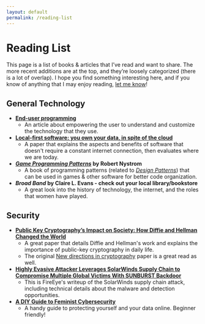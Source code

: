```yaml
---
layout: default
permalink: /reading-list
---
```

# Reading List
This page is a list of books & articles that I’ve read and want to share. The more recent additions are at the top, and they’re loosely categorized (there is a lot of overlap). I hope you find something interesting here, and if you know of anything that I may enjoy reading, [let me know](/contact)!

## General Technology
- **[End-user programming](https://www.inkandswitch.com/end-user-programming.html)**
  - An article about empowering the user to understand and customize the technology that they use.
- **[Local-first software: you own your data, in spite of the cloud](https://dl.acm.org/doi/10.1145/3359591.3359737)**
  - A paper that explains the aspects and benefits of software that doesn't require a constant internet connection, then evaluates where we are today.
- **[*Game Programming Patterns*](https://gameprogrammingpatterns.com/) by Robert Nystrom**
  - A book of programming patterns (related to *[Design Patterns](https://en.wikipedia.org/wiki/Design_Patterns)*) that can be used in games & other software for better code organization.
- ***Broad Band* by Claire L. Evans - check out your local library/bookstore**
  - A great look into the history of technology, the internet, and the roles that women have played.

## Security
- **[Public Key Cryptography’s Impact on Society: How Diffie and Hellman Changed the World](https://www.semanticscholar.org/paper/Public-Key-Cryptography%E2%80%99s-Impact-on-Society%3A-How-Oorschot/f980bb7aec54e7f69522883efaa27d0fcee92f40)**
  - A great paper that details Diffie and Hellman's work and explains the importance of public-key cryptography in daily life.
  - The original [New directions in cryptography](https://ieeexplore.ieee.org/document/1055638) paper is a great read as well.
- **[Highly Evasive Attacker Leverages SolarWinds Supply Chain to Compromise Multiple Global Victims With SUNBURST Backdoor](https://www.fireeye.com/blog/threat-research/2020/12/evasive-attacker-leverages-solarwinds-supply-chain-compromises-with-sunburst-backdoor.html)**
  - This is FireEye's writeup of the SolarWinds supply chain attack, including technical details about the malware and detection opportunities.
- **[A DIY Guide to Feminist Cybersecurity](https://hackblossom.org/cybersecurity/)**
  - A handy guide to protecting yourself and your data online. Beginner friendly!
